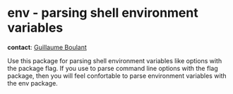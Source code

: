 # env - parsing shell environment variables

**contact**: [Guillaume Boulant](mailto:gboulant@gmail.com?subject=dingo-env)

Use this package for parsing shell environment variables like options
with the package flag. If you use to parse command line options with
the flag package, then you will feel confortable to parse environment
variables with the env package.
